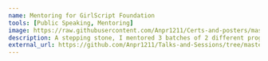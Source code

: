 ```yaml
---
name: Mentoring for GirlScript Foundation
tools: [Public Speaking, Mentoring]
image: https://raw.githubusercontent.com/Anpr1211/Certs-and-posters/master/GS.jpeg
description: A stepping stone, I mentored 3 batches of 2 different programs for GirlScript Foundation in the months of March and April, 2020. 
external_url: https://github.com/Anpr1211/Talks-and-Sessions/tree/master/Covid_Coding_Program
---
```

